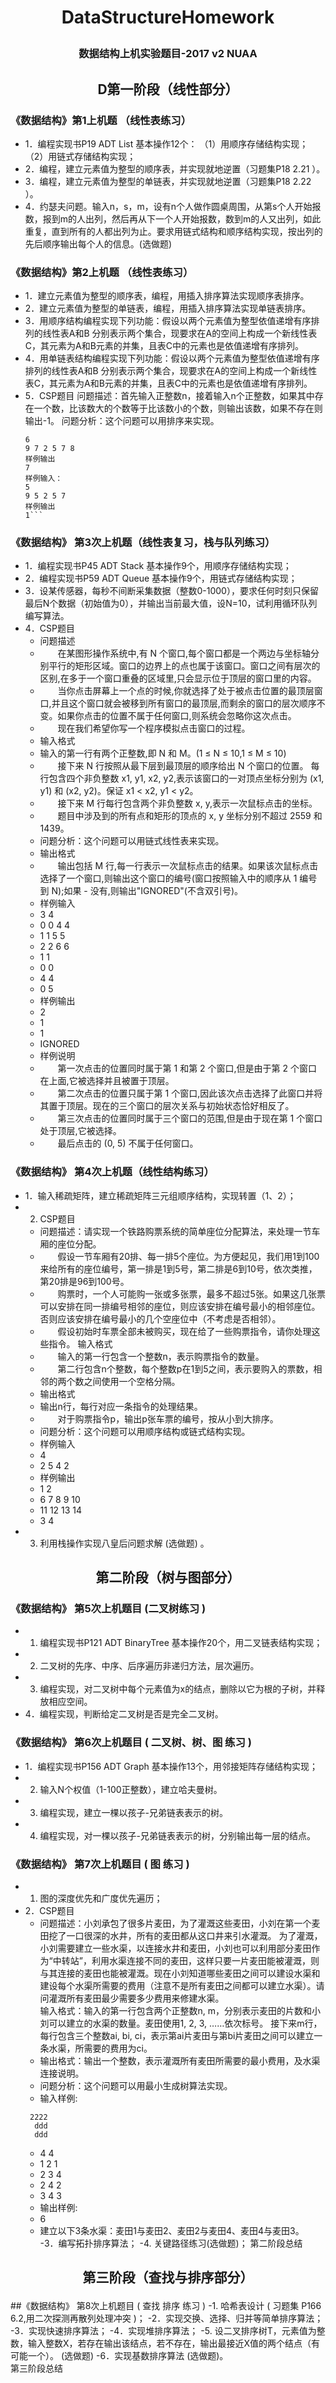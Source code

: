 # <p align = "center">DataStructureHomework </p>
### <p align = "center">数据结构上机实验题目-2017 v2  NUAA </p>

## <p align = "center">D第一阶段（线性部分）</p>
### 《数据结构》第1上机题 （线性表练习）
- 1．编程实现书P19  ADT List 基本操作12个：
（1）用顺序存储结构实现； （2）用链式存储结构实现；
- 2．编程，建立元素值为整型的顺序表，并实现就地逆置（习题集P18  2.21 ）。
- 3．编程，建立元素值为整型的单链表，并实现就地逆置（习题集P18  2.22 ）。
- 4．约瑟夫问题。输入n，s，m，设有n个人做作圆桌周围，从第s个人开始报数，报到m的人出列，然后再从下一个人开始报数，数到m的人又出列，如此重复，直到所有的人都出列为止。要求用链式结构和顺序结构实现，按出列的先后顺序输出每个人的信息。(选做题)

### 《数据结构》第2上机题 （线性表练习）
- 1．建立元素值为整型的顺序表，编程，用插入排序算法实现顺序表排序。
- 2．建立元素值为整型的单链表，编程，用插入排序算法实现单链表排序。	
- 3．用顺序结构编程实现下列功能：假设以两个元素值为整型依值递增有序排列的线性表A和B 分别表示两个集合，现要求在A的空间上构成一个新线性表C，其元素为A和B元素的并集，且表C中的元素也是依值递增有序排列。
- 4．用单链表结构编程实现下列功能：假设以两个元素值为整型依值递增有序排列的线性表A和B 分别表示两个集合，现要求在A的空间上构成一个新线性表C，其元素为A和B元素的并集，且表C中的元素也是依值递增有序排列。
- 5．CSP题目
问题描述：首先输入正整数n，接着输入n个正整数，如果其中存在一个数，比该数大的个数等于比该数小的个数，则输出该数，如果不存在则输出-1。
问题分析：这个问题可以用排序来实现。
    ```样例输入：
    6
    9 7 2 5 7 8
    样例输出
    7
    样例输入：
    5
    9 5 2 5 7
    样例输出
    1```
### 《数据结构》 第3次上机题（线性表复习，栈与队列练习）
- 1．编程实现书P45   ADT Stack 基本操作9个，用顺序存储结构实现；
- 2．编程实现书P59   ADT Queue 基本操作9个，用链式存储结构实现；
- 3．设某传感器，每秒不间断采集数据（整数0-1000），要求任何时刻只保留最后N个数据（初始值为0），并输出当前最大值，设N=10，试利用循环队列编写算法。
- 4．CSP题目
    - 问题描述
    - 　　在某图形操作系统中,有 N 个窗口,每个窗口都是一个两边与坐标轴分别平行的矩形区域。窗口的边界上的点也属于该窗口。窗口之间有层次的区别,在多于一个窗口重叠的区域里,只会显示位于顶层的窗口里的内容。
    - 　　当你点击屏幕上一个点的时候,你就选择了处于被点击位置的最顶层窗口,并且这个窗口就会被移到所有窗口的最顶层,而剩余的窗口的层次顺序不变。如果你点击的位置不属于任何窗口,则系统会忽略你这次点击。
    - 　　现在我们希望你写一个程序模拟点击窗口的过程。
    - 输入格式
    - 输入的第一行有两个正整数,即 N 和 M。(1 ≤ N ≤ 10,1 ≤ M ≤ 10)
    - 　　接下来 N 行按照从最下层到最顶层的顺序给出 N 个窗口的位置。 每行包含四个非负整数 x1, y1, x2, y2,表示该窗口的一对顶点坐标分别为 (x1, y1) 和 (x2, y2)。保证 x1 < x2, y1 < y2。
    - 　　接下来 M 行每行包含两个非负整数 x, y,表示一次鼠标点击的坐标。
    - 　　题目中涉及到的所有点和矩形的顶点的 x, y 坐标分别不超过 2559 和　　1439。
    - 问题分析：这个问题可以用链式线性表来实现。
    - 输出格式
    - 　　输出包括 M 行,每一行表示一次鼠标点击的结果。如果该次鼠标点击选择了一个窗口,则输出这个窗口的编号(窗口按照输入中的顺序从 1 编号到 N);如果    - 没有,则输出"IGNORED"(不含双引号)。
    - 样例输入
    - 3 4
    - 0 0 4 4
    - 1 1 5 5
    - 2 2 6 6
    - 1 1
    - 0 0
    - 4 4
    - 0 5
    - 样例输出
    - 2
    - 1
    - 1
    - IGNORED
    - 样例说明
    - 　　第一次点击的位置同时属于第 1 和第 2 个窗口,但是由于第 2 个窗口在上面,它被选择并且被置于顶层。
    - 　　第二次点击的位置只属于第 1 个窗口,因此该次点击选择了此窗口并将其置于顶层。现在的三个窗口的层次关系与初始状态恰好相反了。
    - 　　第三次点击的位置同时属于三个窗口的范围,但是由于现在第 1 个窗口处于顶层,它被选择。
    - 　　最后点击的 (0, 5) 不属于任何窗口。

### 《数据结构》 第4次上机题（线性结构练习）
- 1．输入稀疏矩阵，建立稀疏矩阵三元组顺序结构，实现转置（1、2）；
- 2. CSP题目
    - 问题描述：请实现一个铁路购票系统的简单座位分配算法，来处理一节车厢的座位分配。
    - 　　假设一节车厢有20排、每一排5个座位。为方便起见，我们用1到100来给所有的座位编号，第一排是1到5号，第二排是6到10号，依次类推，第20排是96到100号。
    - 　　购票时，一个人可能购一张或多张票，最多不超过5张。如果这几张票可以安排在同一排编号相邻的座位，则应该安排在编号最小的相邻座位。否则应该安排在编号最小的几个空座位中（不考虑是否相邻）。
    - 　　假设初始时车票全部未被购买，现在给了一些购票指令，请你处理这些指令。
输入格式
    - 　　输入的第一行包含一个整数n，表示购票指令的数量。
    - 　　第二行包含n个整数，每个整数p在1到5之间，表示要购入的票数，相邻的两个数之间使用一个空格分隔。
    - 输出格式
    - 输出n行，每行对应一条指令的处理结果。
    - 　　对于购票指令p，输出p张车票的编号，按从小到大排序。
    - 问题分析：这个问题可以用顺序结构或链式结构实现。
    - 样例输入
    - 4
    - 2 5 4 2
    - 样例输出
    - 1 2
    - 6 7 8 9 10
    - 11 12 13 14
    - 3 4
- 3. 利用栈操作实现八皇后问题求解 (选做题) 。


## <p align = "center">第二阶段（树与图部分）</p>	
### 《数据结构》 第5次上机题目  (二叉树练习 )
- 1. 编程实现书P121  ADT BinaryTree 基本操作20个，用二叉链表结构实现；
- 2. 二叉树的先序、中序、后序遍历非递归方法，层次遍历。
- 3. 编程实现，对二叉树中每个元素值为x的结点，删除以它为根的子树，并释放相应空间。
- 4．编程实现，判断给定二叉树是否是完全二叉树。

### 《数据结构》 第6次上机题目  ( 二叉树、树、图 练习 )
- 1．编程实现书P156  ADT Graph 基本操作13个，用邻接矩阵存储结构实现；
- 2. 输入N个权值（1-100正整数），建立哈夫曼树。
- 3. 编程实现，建立一棵以孩子-兄弟链表表示的树。
- 4. 编程实现，对一棵以孩子-兄弟链表表示的树，分别输出每一层的结点。

### 《数据结构》 第7次上机题目  ( 图 练习 )
- 1. 图的深度优先和广度优先遍历；
- 2．CSP题目
    - 问题描述：小刘承包了很多片麦田，为了灌溉这些麦田，小刘在第一个麦田挖了一口很深的水井，所有的麦田都从这口井来引水灌溉。 为了灌溉，小刘需要建立一些水渠，以连接水井和麦田，小刘也可以利用部分麦田作为“中转站”，利用水渠连接不同的麦田，这样只要一片麦田能被灌溉，则与其连接的麦田也能被灌溉。现在小刘知道哪些麦田之间可以建设水渠和建设每个水渠所需要的费用（注意不是所有麦田之间都可以建立水渠）。请问灌溉所有麦田最少需要多少费用来修建水渠。  
输入格式：输入的第一行包含两个正整数n, m，分别表示麦田的片数和小刘可以建立的水渠的数量。麦田使用1, 2, 3, ……依次标号。    接下来m行，每行包含三个整数ai, bi, ci，表示第ai片麦田与第bi片麦田之间可以建立一条水渠，所需要的费用为ci。
    - 输出格式：输出一个整数，表示灌溉所有麦田所需要的最小费用，及水渠连接说明。 
    - 问题分析：这个问题可以用最小生成树算法实现。
    - 输入样例:
    <pre><code> 2222 
    ddd
    ddd</code></pre>
    - 4 4
    - 1 2 1 
    - 2 3 4
    - 2 4 2
    - 3 4 3  
    - 输出样例:
    - 6  
    - 建立以下3条水渠：麦田1与麦田2、麦田2与麦田4、麦田4与麦田3。  
-3．编写拓扑排序算法；
-4. 关键路径练习(选做题)；
第二阶段总结

## <p align = "center">第三阶段（查找与排序部分）</p>
##《数据结构》 第8次上机题目  ( 查找 排序 练习 )
-1. 哈希表设计 ( 习题集 P166  6.2,用二次探测再散列处理冲突 )；
-2．实现交换、选择、归并等简单排序算法；
-3．实现快速排序算法；
-4．实现堆排序算法；
-5. 设二叉排序树T，元素值为整数，输入整数X，若存在输出该结点，若不存在，输出最接近X值的两个结点（有可能一个）。 (选做题)
-6．实现基数排序算法 (选做题)。	
第三阶段总结

